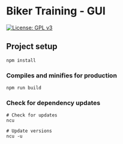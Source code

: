 # Biker Training - GUI

[![License: GPL v3](https://img.shields.io/badge/License-GPLv3-blue.svg)](https://www.gnu.org/licenses/gpl-3.0)

## Project setup

```
npm install
```

### Compiles and minifies for production

```
npm run build
```

### Check for dependency updates

```
# Check for updates
ncu

# Update versions
ncu -u
```